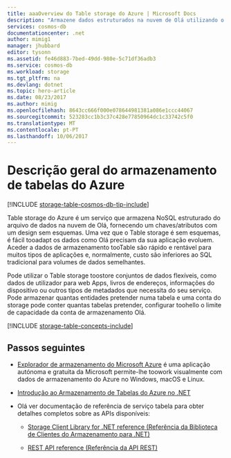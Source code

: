 ```yaml
---
title: aaaOverview do Table storage do Azure | Microsoft Docs
description: "Armazene dados estruturados na nuvem de Olá utilizando o Table storage do Azure, um arquivo de dados NoSQL."
services: cosmos-db
documentationcenter: .net
author: mimig1
manager: jhubbard
editor: tysonn
ms.assetid: fe46d883-7bed-49dd-980e-5c71df36adb3
ms.service: cosmos-db
ms.workload: storage
ms.tgt_pltfrm: na
ms.devlang: dotnet
ms.topic: hero-article
ms.date: 08/23/2017
ms.author: mimig
ms.openlocfilehash: 8643cc666f000e078644981381a086e1ccc44067
ms.sourcegitcommit: 523283cc1b3c37c428e77850964dc1c33742c5f0
ms.translationtype: MT
ms.contentlocale: pt-PT
ms.lasthandoff: 10/06/2017
---
```

# <a name="azure-table-storage-overview"></a>Descrição geral do armazenamento de tabelas do Azure

[!INCLUDE [storage-table-cosmos-db-tip-include](../../includes/storage-table-cosmos-db-tip-include.md)]

Table storage do Azure é um serviço que armazena NoSQL estruturado do arquivo de dados na nuvem de Olá, fornecendo um chaves/atributos com um design sem esquemas. Uma vez que o Table storage é sem esquemas, é fácil tooadapt os dados como Olá precisam da sua aplicação evoluem. Aceder a dados de armazenamento tooTable são rápido e rentável para muitos tipos de aplicações e, normalmente, custo são inferiores ao SQL tradicional para volumes de dados semelhantes.

Pode utilizar o Table storage toostore conjuntos de dados flexíveis, como dados de utilizador para web Apps, livros de endereços, informações do dispositivo ou outros tipos de metadados que necessita do seu serviço. Pode armazenar quantas entidades pretender numa tabela e uma conta do storage pode conter quantas tabelas pretender, configurar toohello o limite de capacidade da conta de armazenamento Olá.

[!INCLUDE [storage-table-concepts-include](../../includes/storage-table-concepts-include.md)]

## <a name="next-steps"></a>Passos seguintes

* [Explorador de armazenamento do Microsoft Azure](../vs-azure-tools-storage-manage-with-storage-explorer.md) é uma aplicação autónoma e gratuita da Microsoft permite-lhe toowork visualmente com dados de armazenamento do Azure no Windows, macOS e Linux.

* [Introdução ao Armazenamento de Tabelas do Azure no .NET](table-storage-how-to-use-dotnet.md)

* Olá ver documentação de referência de serviço tabela para obter detalhes completos sobre as APIs disponíveis:

    * [Storage Client Library for .NET reference (Referência da Biblioteca de Clientes do Armazenamento para .NET)](http://go.microsoft.com/fwlink/?LinkID=390731&clcid=0x409)

    * [REST API reference (Referência da API REST)](http://msdn.microsoft.com/library/azure/dd179355)
